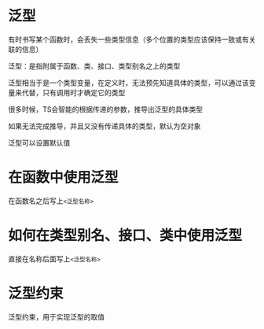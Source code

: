 #  泛型

有时书写某个函数时，会丢失一些类型信息（多个位置的类型应该保持一致或有关联的信息）

泛型：是指附属于函数、类、接口、类型别名之上的类型

泛型相当于是一个类型变量，在定义时，无法预先知道具体的类型，可以通过该变量来代替，只有调用时才确定它的类型

很多时候，TS会智能的根据传递的参数，推导出泛型的具体类型

如果无法完成推导，并且又没有传递具体的类型，默认为空对象

泛型可以设置默认值

# 在函数中使用泛型

在函数名之后写上```<泛型名称>```

# 如何在类型别名、接口、类中使用泛型

直接在名称后面写上```<泛型名称>```

# 泛型约束

泛型约束，用于实现泛型的取值

 